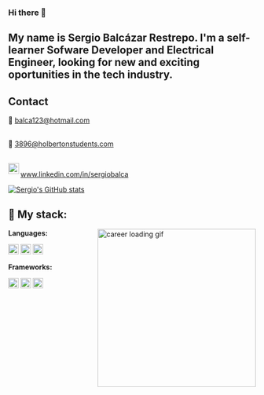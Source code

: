 ### Hi there 👋

## My name is Sergio Balcázar Restrepo. I'm a self-learner Sofware Developer and Electrical Engineer, looking for new and exciting oportunities in the tech industry.

## Contact 

📧    balca123@hotmail.com
</br>
</br>

📧    3896@holbertonstudents.com

<a href="https://www.linkedin.com/in/sergiobalca">
  </br>
  <img align="left" alt="Sergio Balcázar's LinkedIN" width="22px" src="https://raw.githubusercontent.com/peterthehan/peterthehan/master/assets/linkedin.svg" /> <p>www.linkedin.com/in/sergiobalca</p> </a>


[![Sergio's GitHub stats](https://github-readme-stats.vercel.app/api?username=SergioBalca)](https://github.com/SergioBalca/github-readme-stats)


## :floppy_disk: My stack:

<img align="right" alt="career loading gif" src="https://i.imgur.com/xkViGUz.png" height="322px"/>

**Languages:**

<a href="https://en.wikipedia.org/wiki/C_(programming_language)" title="C"><img src="https://github.com/get-icon/geticon/raw/master/icons/c.svg" alt="C" width="21px" height="21px"></a>
<a href="https://www.python.org/" title="Python"><img src="https://github.com/get-icon/geticon/raw/master/icons/python.svg" alt="Python" width="21px" height="21px"></a>
<a href="https://developer.mozilla.org/en-US/docs/Web/JavaScript" title="JavaScript"><img src="https://github.com/get-icon/geticon/raw/master/icons/javascript.svg" alt="JavaScript" width="21px" height="21px"></a>

**Frameworks:**

<a href="https://reactjs.org/" title="React"><img src="https://github.com/get-icon/geticon/raw/master/icons/react.svg" alt="React" width="21px" height="21px"></a>
<a href="https://flask.palletsprojects.com/en/2.1.x/" title="Flask"><img src="https://cdn.svgporn.com/logos/flask.svg" alt="Flask" width="21px" height="21px"></a>
<a href="https://dev.mysql.com/" title="MySQL"><img src="https://github.com/get-icon/geticon/raw/master/icons/mysql.svg" alt="MySQL" width="21px" height="21px"></a>


